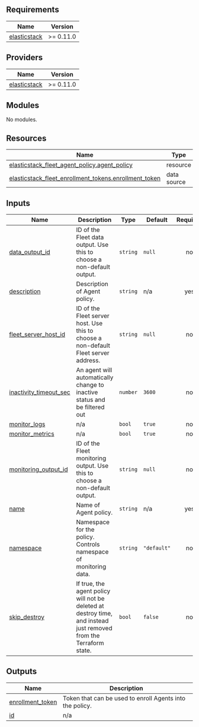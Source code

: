 <!-- BEGIN_TF_DOCS -->
## Requirements

| Name | Version |
|------|---------|
| <a name="requirement_elasticstack"></a> [elasticstack](#requirement\_elasticstack) | >= 0.11.0 |

## Providers

| Name | Version |
|------|---------|
| <a name="provider_elasticstack"></a> [elasticstack](#provider\_elasticstack) | >= 0.11.0 |

## Modules

No modules.

## Resources

| Name | Type |
|------|------|
| [elasticstack_fleet_agent_policy.agent_policy](https://registry.terraform.io/providers/elastic/elasticstack/latest/docs/resources/fleet_agent_policy) | resource |
| [elasticstack_fleet_enrollment_tokens.enrollment_token](https://registry.terraform.io/providers/elastic/elasticstack/latest/docs/data-sources/fleet_enrollment_tokens) | data source |

## Inputs

| Name | Description | Type | Default | Required |
|------|-------------|------|---------|:--------:|
| <a name="input_data_output_id"></a> [data\_output\_id](#input\_data\_output\_id) | ID of the Fleet data output. Use this to choose a non-default output. | `string` | `null` | no |
| <a name="input_description"></a> [description](#input\_description) | Description of Agent policy. | `string` | n/a | yes |
| <a name="input_fleet_server_host_id"></a> [fleet\_server\_host\_id](#input\_fleet\_server\_host\_id) | ID of the Fleet server host. Use this to choose a non-default Fleet server address. | `string` | `null` | no |
| <a name="input_inactivity_timeout_sec"></a> [inactivity\_timeout\_sec](#input\_inactivity\_timeout\_sec) | An agent will automatically change to inactive status and be filtered out | `number` | `3600` | no |
| <a name="input_monitor_logs"></a> [monitor\_logs](#input\_monitor\_logs) | n/a | `bool` | `true` | no |
| <a name="input_monitor_metrics"></a> [monitor\_metrics](#input\_monitor\_metrics) | n/a | `bool` | `true` | no |
| <a name="input_monitoring_output_id"></a> [monitoring\_output\_id](#input\_monitoring\_output\_id) | ID of the Fleet monitoring output. Use this to choose a non-default output. | `string` | `null` | no |
| <a name="input_name"></a> [name](#input\_name) | Name of Agent policy. | `string` | n/a | yes |
| <a name="input_namespace"></a> [namespace](#input\_namespace) | Namespace for the policy. Controls namespace of monitoring data. | `string` | `"default"` | no |
| <a name="input_skip_destroy"></a> [skip\_destroy](#input\_skip\_destroy) | If true, the agent policy will not be deleted at destroy time, and instead just removed from the Terraform state. | `bool` | `false` | no |

## Outputs

| Name | Description |
|------|-------------|
| <a name="output_enrollment_token"></a> [enrollment\_token](#output\_enrollment\_token) | Token that can be used to enroll Agents into the policy. |
| <a name="output_id"></a> [id](#output\_id) | n/a |
<!-- END_TF_DOCS -->